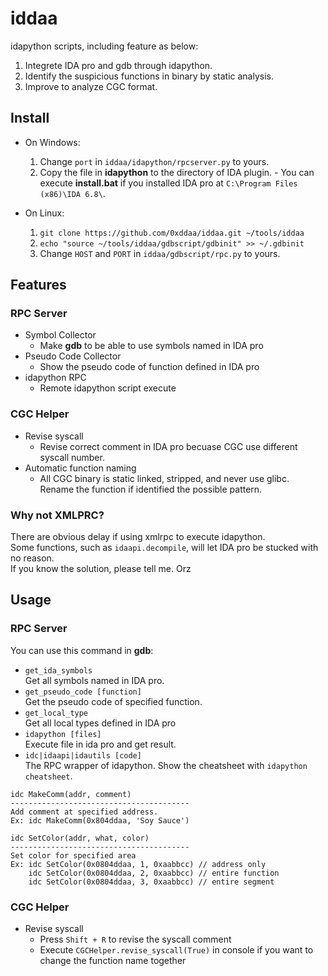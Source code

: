 # iddaa
idapython scripts, including feature as below:

1. Integrete IDA pro and gdb through idapython.
2. Identify the suspicious functions in binary by static analysis.
3. Improve to analyze CGC format.

## Install
- On Windows:
    1. Change `port` in `iddaa/idapython/rpcserver.py` to yours.
    2. Copy the file in **idapython** to the directory of IDA plugin.
      - You can execute **install.bat** if you installed IDA pro at `C:\Program Files (x86)\IDA 6.8\`.

- On Linux:
    1. `git clone https://github.com/0xddaa/iddaa.git ~/tools/iddaa`
    2. `echo "source ~/tools/iddaa/gdbscript/gdbinit" >> ~/.gdbinit`
    3. Change `HOST` and `PORT` in `iddaa/gdbscript/rpc.py` to yours.

## Features
### RPC Server
- Symbol Collector
    - Make **gdb** to be able to use symbols named in IDA pro
- Pseudo Code Collector
    - Show the pseudo code of function defined in IDA pro
- idapython RPC
    - Remote idapython script execute

### CGC Helper
- Revise syscall
    - Revise correct comment in IDA pro becuase CGC use different syscall number. 
- Automatic function naming
    - All CGC binary is static linked, stripped, and never use glibc.  
    Rename the function if identified the possible pattern.

### Why not XMLPRC?
There are obvious delay if using xmlrpc to execute idapython.  
Some functions, such as `idaapi.decompile`, will let IDA pro be stucked with no reason.  
If you know the solution, please tell me. Orz  

## Usage
### RPC Server
You can use this command in **gdb**:
- `get_ida_symbols`  
    Get all symbols named in IDA pro.
- `get_pseudo_code [function]`  
    Get the pseudo code of specified function.
- `get_local_type`  
    Get all local types defined in IDA pro
- `idapython [files]`  
    Execute file in ida pro and get result.  
- `idc|idaapi|idautils [code]`  
    The RPC wrapper of idapython. Show the cheatsheet with `idapython cheatsheet`.

```
idc MakeComm(addr, comment)
----------------------------------------
Add comment at specified address.
Ex: idc MakeComm(0x804ddaa, 'Soy Sauce')

idc SetColor(addr, what, color)
----------------------------------------
Set color for specified area
Ex: idc SetColor(0x0804ddaa, 1, 0xaabbcc) // address only
    idc SetColor(0x0804ddaa, 2, 0xaabbcc) // entire function
    idc SetColor(0x0804ddaa, 3, 0xaabbcc) // entire segment
```

### CGC Helper
- Revise syscall
    - Press `Shift + R` to revise the syscall comment
    - Execute `CGCHelper.revise_syscall(True)` in console if you want to change the function name together
